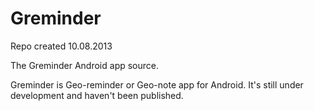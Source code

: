 Greminder
=========
Repo created 10.08.2013

The Greminder Android app source.

Greminder is Geo-reminder or Geo-note app for Android.
It's still under development and haven't been published.
